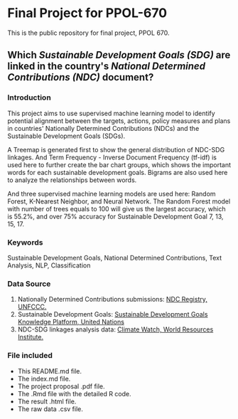 # Final Project for PPOL-670

This is the public repository for final project, PPOL 670.

## Which *Sustainable Development Goals (SDG)* are linked in the country's *National Determined Contributions (NDC)* document?  

### Introduction
This project aims to use supervised machine learning model to identify potential alignment between the targets, actions, policy measures and plans in countries' Nationally Determined Contributions (NDCs) and the Sustainable Development Goals (SDGs).  

A Treemap is generated first to show the general distribution of NDC-SDG linkages. And Term Frequency - Inverse Document Frequency (tf-idf) is used here to further create the bar chart groups, which shows the important words for each sustainable development goals. Bigrams are also used here to analyze the relationships between words.

And three supervised machine learning models are used here: Random Forest, K-Nearest Neighbor, and Neural Network. The Random Forest model with number of trees equals to 100 will give us the largest accuracy, which is 55.2%, and over 75% accuracy for Sustainable Development Goal 7, 13, 15, 17.

### Keywords
Sustainable Development Goals, National Determined Contributions, Text Analysis, NLP, Classification

### Data Source
1. Nationally Determined Contributions submissions: [NDC Registry, UNFCCC.](https://www4.unfccc.int/sites/NDCStaging/Pages/All.aspx)
2. Sustainable Development Goals: [Sustainable Development Goals Knowledge Platform, United Nations](https://sustainabledevelopment.un.org/sdgs)
3. NDC-SDG linkages analysis data: [Climate Watch, World Resources Institute.](https://www.climatewatchdata.org/data-explorer/ndc-sdg-linkages?ndc-sdg-linkages-countries=All%20Selected&ndc-sdg-linkages-goals=All%20Selected&ndc-sdg-linkages-sectors=All%20Selected&ndc-sdg-linkages-targets=All%20Selected&page=1)

### File included
* This README.md file.
* The index.md file.
* The project proposal .pdf file.
* The .Rmd file with the detailed R code.
* The result .html file.
* The raw data .csv file.

